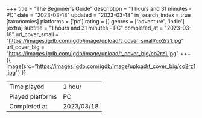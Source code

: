+++
title = "The Beginner's Guide"
description = "1 hours and 31 minutes - PC"
date = "2023-03-18"
updated = "2023-03-18"
in_search_index = true
[taxonomies]
platforms = ['pc']
rating = []
genres = ['adventure', 'indie']
[extra]
subtitle = "1 hours and 31 minutes - PC"
completed_at = "2023-03-18"
url_cover_small = "https://images.igdb.com/igdb/image/upload/t_cover_small/co2rz1.jpg"
url_cover_big = "https://images.igdb.com/igdb/image/upload/t_cover_big/co2rz1.jpg"
+++
{{ image(src="https://images.igdb.com/igdb/image/upload/t_cover_big/co2rz1.jpg") }}

|              |            |
| ------------ | ---------- |
| Time played  | 1 hour |
| Played platforms    | PC |
| Completed at | 2023/03/18 |


